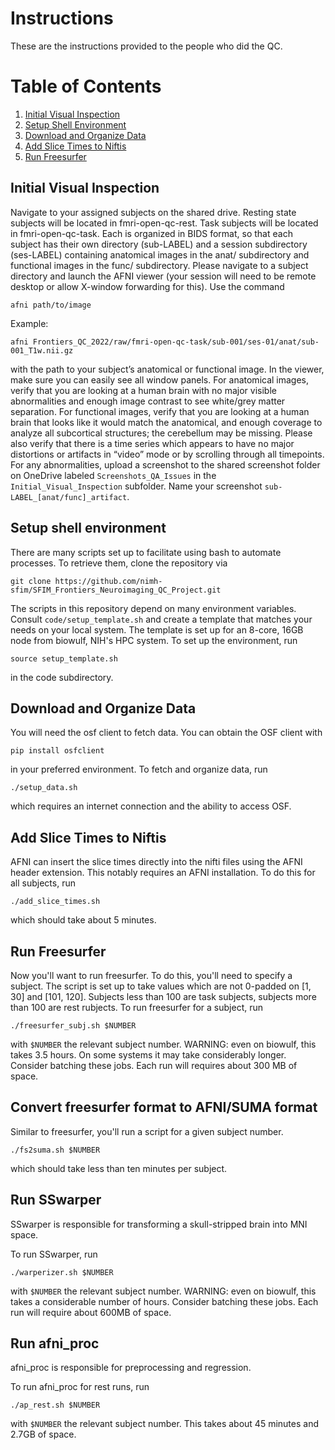 # Instructions

These are the instructions provided to the people who did the QC.

# Table of Contents

1. [Initial Visual Inspection](#initial-visual-inspection)
2. [Setup Shell Environment](#setup-shell-environment)
3. [Download and Organize Data](#download-and-organize-data)
4. [Add Slice Times to Niftis](#add-slice-times-to-niftis)
5. [Run Freesurfer](#run-freesurfer)

## Initial Visual Inspection

Navigate to your assigned subjects on the shared drive.
Resting state subjects will be located in fmri-open-qc-rest.
Task subjects will be located in fmri-open-qc-task.
Each is organized in BIDS format, so that each subject has their own directory (sub-LABEL) and a session subdirectory (ses-LABEL) containing anatomical images in the anat/ subdirectory and functional images in the func/ subdirectory.
Please navigate to a subject directory and launch the AFNI viewer (your session will need to be remote desktop or allow X-window forwarding for this).
Use the command

```
afni path/to/image
```
 
Example:
```
afni Frontiers_QC_2022/raw/fmri-open-qc-task/sub-001/ses-01/anat/sub-001_T1w.nii.gz
```
 
with the path to your subject’s anatomical or functional image.
In the viewer, make sure you can easily see all window panels.
For anatomical images, verify that you are looking at a human brain with no major visible abnormalities and enough image contrast to see white/grey matter separation.
For functional images, verify that you are looking at a human brain that looks like it would match the anatomical, and enough coverage to analyze all subcortical structures; the cerebellum may be missing.
Please also verify that there is a time series which appears to have no major distortions or artifacts in “video” mode or by scrolling through all timepoints.
For any abnormalities, upload a screenshot to the shared screenshot folder on OneDrive labeled `Screenshots_QA_Issues` in the `Initial_Visual_Inspection` subfolder.
Name your screenshot `sub-LABEL_[anat/func]_artifact`.

## Setup shell environment

There are many scripts set up to facilitate using bash to automate processes.
To retrieve them, clone the repository via

```
git clone https://github.com/nimh-sfim/SFIM_Frontiers_Neuroimaging_QC_Project.git
```

The scripts in this repository depend on many environment variables.
Consult `code/setup_template.sh` and create a template that matches your needs on your local system.
The template is set up for an 8-core, 16GB node from biowulf, NIH's HPC system.
To set up the environment, run

```
source setup_template.sh
```
in the code subdirectory.

## Download and Organize Data

You will need the osf client to fetch data.
You can obtain the OSF client with

```
pip install osfclient
```

in your preferred environment.
To fetch and organize data, run

```
./setup_data.sh
```

which requires an internet connection and the ability to access OSF.


## Add Slice Times to Niftis

AFNI can insert the slice times directly into the nifti files using the AFNI header extension.
This notably requires an AFNI installation.
To do this for all subjects, run

```
./add_slice_times.sh
```

which should take about 5 minutes.

## Run Freesurfer

Now you'll want to run freesurfer.
To do this, you'll need to specify a subject.
The script is set up to take values which are not 0-padded on [1, 30] and [101, 120].
Subjects less than 100 are task subjects, subjects more than 100 are rest rubjects.
To run freesurfer for a subject, run

```
./freesurfer_subj.sh $NUMBER
```

with `$NUMBER` the relevant subject number.
WARNING: even on biowulf, this takes 3.5 hours.
On some systems it may take considerably longer.
Consider batching these jobs.
Each run will requires about 300 MB of space.

## Convert freesurfer format to AFNI/SUMA format

Similar to freesurfer, you'll run a script for a given subject number.

```
./fs2suma.sh $NUMBER
```

which should take less than ten minutes per subject.

## Run SSwarper

SSwarper is responsible for transforming a skull-stripped brain into MNI space.

To run SSwarper, run

```
./warperizer.sh $NUMBER
```

with `$NUMBER` the relevant subject number.
WARNING: even on biowulf, this takes a considerable number of hours.
Consider batching these jobs.
Each run will require about 600MB of space.

## Run afni_proc

afni_proc is responsible for preprocessing and regression.

To run afni_proc for rest runs, run

```
./ap_rest.sh $NUMBER
```

with `$NUMBER` the relevant subject number.
This takes about 45 minutes and 2.7GB of space.
